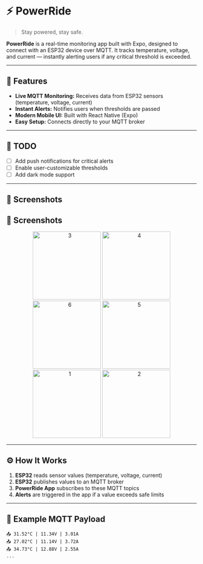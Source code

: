 # ⚡ PowerRide

> Stay powered, stay safe.

**PowerRide** is a real-time monitoring app built with Expo, designed to connect with an ESP32 device over MQTT. It tracks temperature, voltage, and current — instantly alerting users if any critical threshold is exceeded.

---

## 🚀 Features

- **Live MQTT Monitoring:** Receives data from ESP32 sensors (temperature, voltage, current)
- **Instant Alerts:** Notifies users when thresholds are passed
- **Modern Mobile UI:** Built with React Native (Expo)
- **Easy Setup:** Connects directly to your MQTT broker

---

## 📝 TODO

- [ ] Add push notifications for critical alerts
- [ ] Enable user-customizable thresholds
- [ ] Add dark mode support

---

## 📱 Screenshots



## 📱 Screenshots

<p align="center">
  <img src="https://github.com/user-attachments/assets/4c16b4e5-86f1-460e-a9f4-f8af27b666b9" alt="3" width="180"/>
  <img src="https://github.com/user-attachments/assets/658de88c-4cfb-4399-aeec-5a9414ccb66b" alt="4" width="180"/>
  <img src="https://github.com/user-attachments/assets/9f13ea86-c79a-4a78-93a5-cb2563e5938a" alt="6" width="180"/>
  <img src="https://github.com/user-attachments/assets/a1aa44c6-8615-4f57-a194-1f4cbb82ec48" alt="5" width="180"/>
  <img src="https://github.com/user-attachments/assets/9755a26c-b664-48ad-ab15-7d18d98c1ce1" alt="1" width="180"/>
  <img src="https://github.com/user-attachments/assets/920fd94d-91d5-4f7d-ac20-bed5e515681e" alt="2" width="180"/>
</p>


---

## ⚙️ How It Works

1. **ESP32** reads sensor values (temperature, voltage, current)
2. **ESP32** publishes values to an MQTT broker
3. **PowerRide App** subscribes to these MQTT topics
4. **Alerts** are triggered in the app if a value exceeds safe limits

---

## 🔌 Example MQTT Payload

```text
📤 31.52°C | 11.34V | 3.01A
📤 27.02°C | 11.14V | 3.72A
📤 34.73°C | 12.88V | 2.55A
...
```
